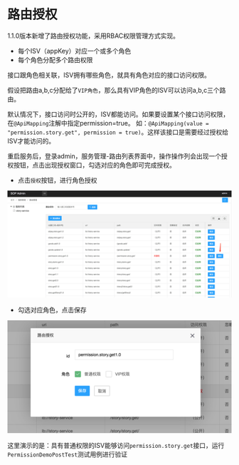 # 路由授权

1.1.0版本新增了路由授权功能，采用RBAC权限管理方式实现。

- 每个ISV（appKey）对应一个或多个角色
- 每个角色分配多个路由权限

接口跟角色相关联，ISV拥有哪些角色，就具有角色对应的接口访问权限。

假设把路由a,b,c分配给了`VIP角色`，那么具有VIP角色的ISV可以访问a,b,c三个路由。

默认情况下，接口访问时公开的，ISV都能访问。如果要设置某个接口访问权限，在`@ApiMapping`注解中指定permission=true。
如：`@ApiMapping(value = "permission.story.get", permission = true)`。这样该接口是需要经过授权给ISV才能访问的。

重启服务后，登录admin，服务管理-路由列表界面中，操作操作列会出现一个授权按钮，点击出现授权窗口，勾选对应的角色即可完成授权。

- 点击`授权`按钮，进行角色授权

![admin预览](images/10090_1.png "10090_1.png")

- 勾选对应角色，点击保存

![admin预览](images/10090_2.png "10090_2.png")

这里演示的是：具有普通权限的ISV能够访问`permission.story.get`接口，运行`PermissionDemoPostTest`测试用例进行验证
